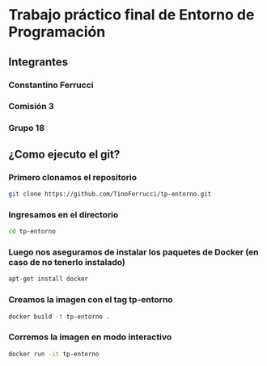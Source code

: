 # Trabajo práctico final de Entorno de Programación
## Integrantes
### Constantino Ferrucci
### Comisión 3
### Grupo 18


## ¿Como ejecuto el git?
### Primero clonamos el repositorio
```bash 
git clone https://github.com/TinoFerrucci/tp-entorno.git
```
### Ingresamos en el directorio
```bash 
cd tp-entorno
```
### Luego nos aseguramos de instalar los paquetes de Docker (en caso de no tenerlo instalado)
```bash 
apt-get install docker
```
### Creamos la imagen con el tag tp-entorno
```bash 
docker build -t tp-entorno .
```
### Corremos la imagen en modo interactivo
```bash 
docker run -it tp-entorno
```


